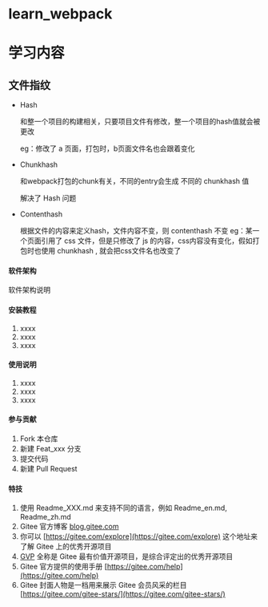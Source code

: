 # learn_webpack

# 学习内容
## 文件指纹
- Hash

    和整一个项目的构建相关，只要项目文件有修改，整一个项目的hash值就会被更改
    
    eg：修改了 a 页面，打包时，b页面文件名也会跟着变化
- Chunkhash

    和webpack打包的chunk有关，不同的entry会生成 不同的 chunkhash 值
    
    解决了 Hash 问题
- Contenthash
    
    根据文件的内容来定义hash，文件内容不变，则 contenthash 不变
    eg：某一个页面引用了 css 文件，但是只修改了 js 的内容，css内容没有变化，假如打包时也使用 chunkhash , 就会把css文件名也改变了


#### 软件架构
软件架构说明


#### 安装教程

1.  xxxx
2.  xxxx
3.  xxxx

#### 使用说明

1.  xxxx
2.  xxxx
3.  xxxx

#### 参与贡献

1.  Fork 本仓库
2.  新建 Feat_xxx 分支
3.  提交代码
4.  新建 Pull Request


#### 特技

1.  使用 Readme\_XXX.md 来支持不同的语言，例如 Readme\_en.md, Readme\_zh.md
2.  Gitee 官方博客 [blog.gitee.com](https://blog.gitee.com)
3.  你可以 [https://gitee.com/explore](https://gitee.com/explore) 这个地址来了解 Gitee 上的优秀开源项目
4.  [GVP](https://gitee.com/gvp) 全称是 Gitee 最有价值开源项目，是综合评定出的优秀开源项目
5.  Gitee 官方提供的使用手册 [https://gitee.com/help](https://gitee.com/help)
6.  Gitee 封面人物是一档用来展示 Gitee 会员风采的栏目 [https://gitee.com/gitee-stars/](https://gitee.com/gitee-stars/)
